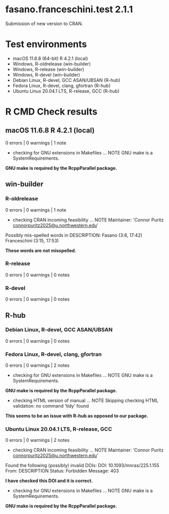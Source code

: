 # fasano.franceschini.test 2.1.1
Submission of new version to CRAN.

# Test environments
* macOS 11.6.8 (64-bit) R 4.2.1 (local)
* Windows, R-oldrelease (win-builder)
* Windows, R-release (win-builder)
* Windows, R-devel (win-builder)
* Debian Linux, R-devel, GCC ASAN/UBSAN (R-hub)
* Fedora Linux, R-devel, clang, gfortran (R-hub)
* Ubuntu Linux 20.04.1 LTS, R-release, GCC (R-hub)

# R CMD Check results
## macOS 11.6.8 R 4.2.1 (local)
0 errors | 0 warnings | 1 note
* checking for GNU extensions in Makefiles ... NOTE
GNU make is a SystemRequirements.

**GNU make is required by the RcppParallel package.**

## win-builder
### R-oldrelease
0 errors | 0 warnings | 1 note

* checking CRAN incoming feasibility ... NOTE
Maintainer: 'Connor Puritz <connorpuritz2025@u.northwestern.edu>'

Possibly mis-spelled words in DESCRIPTION:
  Fasano (3:8, 17:42)
  Franceschini (3:15, 17:53)

**These words are not misspelled.**

### R-release
0 errors | 0 warnings | 0 notes

### R-devel
0 errors | 0 warnings | 0 notes

## R-hub
### Debian Linux, R-devel, GCC ASAN/UBSAN
0 errors | 0 warnings | 0 notes

### Fedora Linux, R-devel, clang, gfortran
0 errors | 0 warnings | 2 notes

* checking for GNU extensions in Makefiles ... NOTE
GNU make is a SystemRequirements.

**GNU make is required by the RcppParallel package.**

* checking HTML version of manual ... NOTE
Skipping checking HTML validation: no command 'tidy' found

**This seems to be an issue with R-hub as opposed to our package.**

### Ubuntu Linux 20.04.1 LTS, R-release, GCC
0 errors | 0 warnings | 2 notes

* checking CRAN incoming feasibility ... NOTE
Maintainer: ‘Connor Puritz <connorpuritz2025@u.northwestern.edu>’

Found the following (possibly) invalid DOIs:
  DOI: 10.1093/mnras/225.1.155
    From: DESCRIPTION
    Status: Forbidden
    Message: 403
    
**I have checked this DOI and it is correct.**

* checking for GNU extensions in Makefiles ... NOTE
GNU make is a SystemRequirements.

**GNU make is required by the RcppParallel package.**
